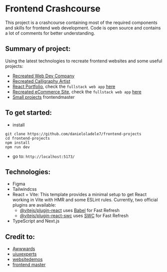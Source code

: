 # Frontend Crashcourse

This project is a crashcourse containing most of the required components and skills for frontend web development. Code is open source and contains a lot of comments for better understanding.

## Summary of project:

Using the latest technologies to recreate frontend websites and some useful projects:

- [Recreated Web Dev Company]()
- [Recreated Calligraphy Artist]()
- [React Portfolio](), check the `fullstack web app` [here]()
- [Recreated eCommerce Site](), check the `fullstack web app` [here]()
- [Small projects]() frontendmaster

## To get started:

- install

```shell
git clone https://github.com/danieloladele7/frontend-projects
cd frontend-projects
npm install
npm run dev
```

- go to: `http://localhost:5173/`

## Technologies:

- Figma
- Tailwindcss
- React + Vite: This template provides a minimal setup to get React working in Vite with HMR and some ESLint rules. Currently, two official plugins are available:
  - [@vitejs/plugin-react](https://github.com/vitejs/vite-plugin-react/blob/main/packages/plugin-react/README.md) uses [Babel](https://babeljs.io/) for Fast Refresh
  - [@vitejs/plugin-react-swc](https://github.com/vitejs/vite-plugin-react-swc) uses [SWC](https://swc.rs/) for Fast Refresh
- TypeScript and Next.js

## Credit to:

- [Awwwards](https://www.awwwards.com/)
- [uiuxexperts](https://uiuxexperts.github.io/portfolio/portfolio.html)
- [websitedemos](https://websitedemos.net)
- [frontend master](https://www.frontendmentor.io/)
